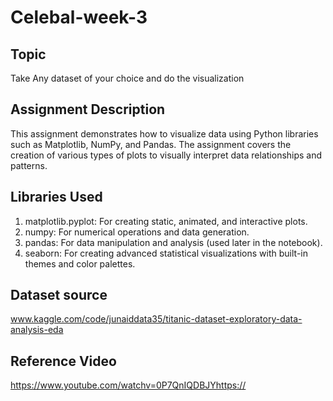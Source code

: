 # Celebal-week-3


## Topic
Take Any dataset of your choice and do the visualization

## Assignment Description
This assignment demonstrates how to visualize data using Python libraries such as Matplotlib, NumPy, and Pandas. The assignment covers the creation of various types of plots to visually interpret data relationships and patterns.

## Libraries Used
1. matplotlib.pyplot: For creating static, animated, and interactive plots.
2. numpy: For numerical operations and data generation.
3. pandas: For data manipulation and analysis (used later in the notebook).
4. seaborn: For creating advanced statistical visualizations with built-in themes and color palettes.

## Dataset source
www.kaggle.com/code/junaiddata35/titanic-dataset-exploratory-data-analysis-eda

## Reference Video
https://www.youtube.com/watchv=0P7QnIQDBJYhttps://


